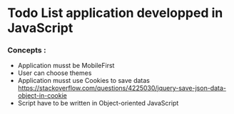 # Todo List application developped in JavaScript


### Concepts :
- Application musst be MobileFirst
- User can choose themes
- Application musst use Cookies to save datas https://stackoverflow.com/questions/4225030/jquery-save-json-data-object-in-cookie
- Script have to be written in Object-oriented JavaScript